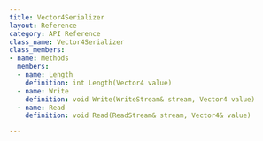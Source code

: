 ```yaml
---
title: Vector4Serializer
layout: Reference
category: API Reference
class_name: Vector4Serializer
class_members:
- name: Methods
  members:
  - name: Length
    definition: int Length(Vector4 value)
  - name: Write
    definition: void Write(WriteStream& stream, Vector4 value)
  - name: Read
    definition: void Read(ReadStream& stream, Vector4& value)

---
```

